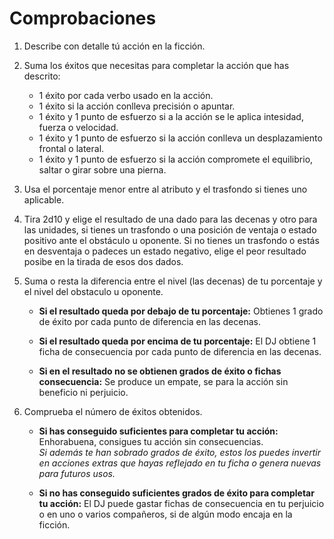 
Comprobaciones
==============

1. Describe con detalle tú acción en la ficción.

1. Suma los éxitos que necesitas para completar la acción que has descrito:
	- 1 éxito por cada verbo usado en la acción.
	- 1 éxito si la acción conlleva precisión o apuntar.
	- 1 éxito y 1 punto de esfuerzo si a la acción se le aplica intesidad, fuerza o velocidad. 
	- 1 éxito y 1 punto de esfuerzo si la acción conlleva un desplazamiento frontal o lateral.
	- 1 éxito y 1 punto de esfuerzo si la acción compromete el equilibrio, saltar o girar sobre una pierna.

1. Usa el porcentaje menor entre al atributo y el trasfondo si tienes uno aplicable.

1. Tira 2d10 y elige el resultado de una dado para las decenas y otro para las unidades, si tienes un trasfondo o una posición de ventaja o estado positivo ante el obstáculo u oponente. Si no tienes un trasfondo o estás en desventaja o padeces un estado negativo, elige el peor resultado posibe en la tirada de esos dos dados.

1. Suma o resta la diferencia entre el nivel (las decenas) de tu porcentaje y el nivel del obstaculo u oponente.
	- **Si el resultado queda por debajo de tu porcentaje:** Obtienes 1 grado de éxito por cada punto de diferencia en las decenas.

	- **Si el resultado queda por encima de tu porcentaje:** El DJ obtiene 1 ficha de consecuencia por cada punto de diferencia en las decenas.

	- **Si en el resultado no se obtienen grados de éxito o fichas consecuencia:** Se produce un empate, se para la acción sin beneficio ni perjuicio.

1. Comprueba el número de éxitos obtenidos.
	- **Si has conseguido suficientes para completar tu acción:** Enhorabuena, consigues tu acción sin consecuencias.  
	*Si además te han sobrado grados de éxito, estos los puedes invertir en acciones extras que hayas reflejado en tu ficha o genera nuevas para futuros usos.*

	- **Si no has conseguido suficientes grados de éxito para completar tu acción:** El DJ puede gastar fichas de consecuencia en tu perjuicio o en uno o varios compañeros, si de algún modo encaja en la ficción.
